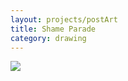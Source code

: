 ```yaml
---
layout: projects/postArt
title: Shame Parade
category: drawing
---
```


<img src="../../img/drawings/shame.jpg">
